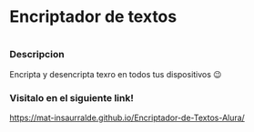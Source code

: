 <h1> Encriptador de textos <h1/>
<h3>Descripcion</h3>
<p>Encripta y desencripta texro en todos tus dispositivos 😉 </p>


<h3>Visitalo en el siguiente link!</h3>

https://mat-insaurralde.github.io/Encriptador-de-Textos-Alura/
